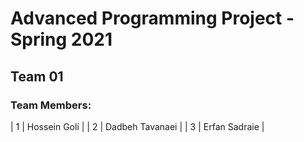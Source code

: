 # Advanced Programming Project - Spring 2021
## Team 01

### Team Members:
| 1      | Hossein Goli |
| 2      | Dadbeh Tavanaei |
| 3 | Erfan Sadraie  |
